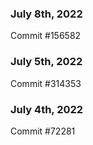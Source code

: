 ### July 8th, 2022

Commit #156582

### July 5th, 2022

Commit #314353


### July 4th, 2022

Commit #72281
